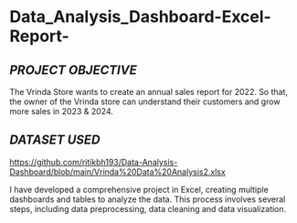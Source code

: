 # Data_Analysis_Dashboard-Excel-Report-

## *PROJECT OBJECTIVE*

The Vrinda Store wants to create an annual sales report for 2022. So that, the owner of the Vrinda store can understand their customers and grow more sales in 2023 & 2024.

## *DATASET USED*

https://github.com/ritikbh193/Data-Analysis-Dashboard/blob/main/Vrinda%20Data%20Analysis2.xlsx

I have developed a comprehensive project in Excel, creating multiple dashboards and tables to analyze the data. This process involves several steps, including data preprocessing, data cleaning and data visualization.

